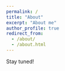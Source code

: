 ```yaml
---
permalink: /
title: "About"
excerpt: "About me"
author_profile: true
redirect_from: 
  - /about/
  - /about.html
---
```


Stay tuned!
